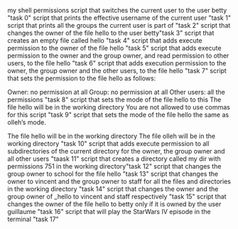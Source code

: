 my shell permissions
script that switches the current user to the user betty "task 0"
script that prints the effective username of the current user "task 1"
script that prints all the groups the current user is part of "task 2"
script that changes the owner of the file hello to the user betty"task 3"
script that creates an empty file called hello "task 4"
script that adds execute permission to the owner of the file hello "task 5"
script that adds execute permission to the owner and the group owner, and read permission to other users, to the file hello "task 6"
script that adds execution permission to the owner, the group owner and the other users, to the file hello "task 7"
script that sets the permission to the file hello as follows:

Owner: no permission at all
Group: no permission at all
Other users: all the permissions "task 8"
script that sets the mode of the file hello to this The file hello will be in the working directory
You are not allowed to use commas for this script "task 9"
 script that sets the mode of the file hello the same as olleh’s mode.

The file hello will be in the working directory
The file olleh will be in the working directory "task 10"
script that adds execute permission to all subdirectories of the current directory for the owner, the group owner and all other users "taask 11"
script that creates a directory called my dir with permissions 751 in the working directory"task 12"
script that changes the group owner to school for the file hello "task 13"
script that changes the owner to vincent and the group owner to staff for all the files and directories in the working directory "task 14"
script that changes the owner and the group owner of _hello to vincent and staff respectively "task 15"
script that changes the owner of the file hello to betty only if it is owned by the user guillaume "task 16"
script that will play the StarWars IV episode in the terminal "task 17"
